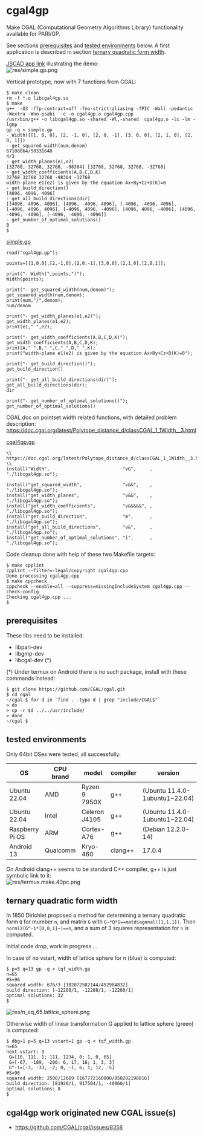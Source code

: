 # cgal4gp
Make CGAL (Computational Geometry Algorithms Library) functionality available for PARI/GP.

See sections [prerequisites](#prerequisites) and [tested environments](#tested-environments) below. A first application is described in section [ternary quadratic form width](#ternary-quadratic-form-width).

[JSCAD app link](https://jscad.app/#data:application/gzip;base64,H4sIAMXYkmYAA1XPPWvDMBAG4F2/4rbYIFt206lQKHTp2N14UJWLo2LpVH20ocb/vYpqQiI06F4exHtCwClGF56EmHQ8pY9WkRFv6I20tgk/Qk1yfpwcE4IpsiHCZ1DyAM/g8Stpj9XupSTC0AFnbaddvcEFJiSzhzXjQtrLjNFrDFeiaCavf/FGlSgwdkxWRU0WjNS2ctJLE2pYGICLIeth6Dl0+Y4chgcOzWXc3jlu+pFnu51hf2fvaT+OLFOPMXl7rVQNHe94z/M//5u0R0/mnbSN4ZXsN56rXKSu2cpYXj7N2OLZkS/lltIaVvYH5sr/umEBAAA=) illustrating the demo:  
![res/simple.gp.png](res/simple.gp.png)

Vertical prototype, now with 7 functions from CGAL:
```
$ make clean
rm -f *.o libcgal4gp.so
$ make
g++  -O3 -ffp-contract=off -fno-strict-aliasing -fPIC -Wall -pedantic -Wextra -Wno-psabi  -c -o cgal4gp.o cgal4gp.cpp
/usr/bin/g++ -o libcgal4gp.so -shared -Wl,-shared  cgal4gp.o -lc -lm -lgmp
gp -q < simple.gp
- Width([[1, 0, 0], [2, -1, 0], [2, 0, -1], [3, 0, 0], [2, 1, 0], [2, 0, 1]])
- get_squared_width(num,denom)
67108864/50331648
4/3
- get_width_planes(e1,e2)
[32768, 32768, 32768, -98304] [32768, 32768, 32768, -32768]
- get_width_coefficients(A,B,C,D,K)
32768 32768 32768 -98304 -32768
width-plane e1(e2) is given by the equation Ax+By+Cz+D(K)=0
- get_build_direction()
[4096, 4096, 4096]
- get_all_build_directions(dir)
[[4096, 4096, 4096], [4096, -4096, 4096], [-4096, -4096, 4096], [-4096, 4096, 4096], [-4096, 4096, -4096], [4096, 4096, -4096], [4096, -4096, -4096], [-4096, -4096, -4096]]
- get_number_of_optimal_solutions()
8
$ 
```

[simple.gp](simple.gp)  
```
read("cgal4gp.gp");

points=[[1,0,0],[2,-1,0],[2,0,-1],[3,0,0],[2,1,0],[2,0,1]];

print("- Width(",points,")");
Width(points);

print("- get_squared_width(num,denom)");
get_squared_width(num,denom);
print(num,"/",denom);
num/denom

print("- get_width_planes(e1,e2)");
get_width_planes(e1,e2);
print(e1," ",e2);

print("- get_width_coefficients(A,B,C,D,K)");
get_width_coefficients(A,B,C,D,K);
print(A," ",B," ",C," ",D," ",K);
print("width-plane e1(e2) is given by the equation Ax+By+Cz+D(K)=0"); 

print("- get_build_direction()");
get_build_direction()

print("- get_all_build_directions(dir)");
get_all_build_directions(dir);
dir

print("- get_number_of_optimal_solutions()");
get_number_of_optimal_solutions()
```

CGAL doc on pointset width related functions, with detailed problem description:  
https://doc.cgal.org/latest/Polytope_distance_d/classCGAL_1_1Width__3.html  
  
[cgal4gp.gp](cgal4gp.gp)
```
\\ https://doc.cgal.org/latest/Polytope_distance_d/classCGAL_1_1Width__3.html
\\
install("Width",                           "vG",     , "./libcgal4gp.so");

install("get_squared_width",               "v&&",    , "./libcgal4gp.so");
install("get_width_planes",                "v&&",    , "./libcgal4gp.so");
install("get_width_coefficients",          "v&&&&&", , "./libcgal4gp.so");
install("get_build_direction",             "m",      , "./libcgal4gp.so");
install("get_all_build_directions",        "v&",     , "./libcgal4gp.so");
install("get_number_of_optimal_solutions", "i",      , "./libcgal4gp.so");
```

Code cleanup done with help of these two Makefile targets:  
```
$ make cpplint
cpplint --filter=-legal/copyright cgal4gp.cpp
Done processing cgal4gp.cpp
$ make cppcheck
cppcheck --enable=all --suppress=missingIncludeSystem cgal4gp.cpp --check-config
Checking cgal4gp.cpp ...
$ 
```

## prerequisites

These libs need to be installed:  
- libpari-dev
- libgmp-dev
- libcgal-dev (*)

(*) Under termux on Android there is no such package, install with these commands instead:  
```
$ git clone https://github.com/CGAL/cgal.git
$ cd cgal                         
~/cgal $ for d in `find . -type d | grep "include/CGAL$"`
> do                                
> cp -r $d ../../usr/include/       
> done                              
~/cgal $ 
```



## tested environments

Only 64bit OSes were tested, all successfully:  

OS                   | CPU brand | model         | compiler | version
---------------------|-----------|---------------|----------|--------
Ubuntu 22.04         | AMD       | Ryzen 9 7950X | g++      | (Ubuntu 11.4.0-1ubuntu1~22.04)
Ubuntu 22.04         | Intel     | Celeron J4105 | g++      | (Ubuntu 11.4.0-1ubuntu1~22.04)
Raspberry Pi OS      | ARM       | Cortex-A76    | g++      | (Debian 12.2.0-14)
Android 13           | Qualcomm  | Kryo-460      | clang++  | 17.0.4

On Android clang++ seems to be standard C++ compiler, g++ is just symbolic link to it:  
![res/termux.make.40pc.png](res/termux.make.40pc.png)


## ternary quadratic form width

In 1850 Dirichlet proposed a method for determining a ternary quadratic form ```Q``` for mumber ```n```, and matrix ```G``` with ```G~*Q*G==matdiagonal([1,1,1])```. Then ```norml2(G^-1*[0,0,1]~)==n```, and a sum of 3 squares representation for ```n``` is computed.

Initial code drop, work in progress ...

In case of no vstart, width of lattice sphere for n (blue) is computed:  
```
$ p=5 q=13 gp -q < tqf_width.gp 
n=65
#S=96
squared width: 676/3 [102072582144/452984832]
build direction: [-12288/1, -12288/1, -12288/1]
optimal solutions: 32
$ 
```

![res/n_eq_65.lattice_sphere.png](res/n_eq_65.lattice_sphere.png)  

Otherwise width of linear transformation G applied to lattice sphere (green) is computed:  
```
$ dbg=1 p=5 q=13 vstart=1 gp -q < tqf_width.gp 
n=65
next vstart: 3
 Q=[10, 111, 1; 111, 1234, 0; 1, 0, 65]
 G=[-67, -189, -200; 6, 17, 18; 1, 3, 3]
 G^-1=[-3, -33, -2; 0, -1, 6; 1, 12, -5]
#S=96
squared width: 2500/12669 [167772160000/850202198016]
build direction: [81920/1, 917504/1, -40960/1]
optimal solutions: 8
$ 
```

## cgal4gp work originated new CGAL issue(s) 

* https://github.com/CGAL/cgal/issues/8358
